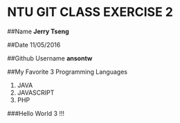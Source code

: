 # NTU GIT CLASS EXERCISE 2

##Name
**Jerry Tseng**


##Date
11/05/2016


##Github Username
**ansontw**


##My Favorite 3 Programming Languages
1. JAVA
2. JAVASCRIPT
3. PHP

###Hello World 3 !!!